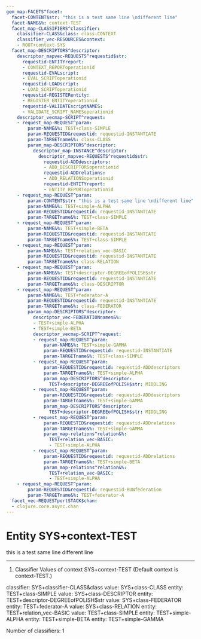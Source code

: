 ```yaml
---
gem_map-FACETS^facet:
  facet-CONTENT$str: "this is a test same line \ndifferent line"
  facet-NAME&%: context-TEST
  facet_map-CLASSIFIERS^classifier:
    classifier-CLASS&class: class-CONTEXT
    classifier_vec-RESOURCES&context:
    - ROOT+context-SYS
  facet_map-DESCRIPTORS^descriptor:
    descriptor_mapvec-REQUESTS^requestid$str:
      requestid-ENTITYreport:
      - CONTEXT_REPORToperationid
      requestid-EVALscript:
      - EVAL_SCRIPToperationid
      requestid-LOADscript:
      - LOAD_SCRIPToperationid
      requestid-REGISTERentity:
      - REGISTER_ENTITYoperationid
      requestid-VALIDATEscriptNAMES:
      - VALIDATE_SCRIPT_NAMESoperationid
    descriptor_vecmap-SCRIPT^request:
    - request_map-REQUEST^param:
        param-NAME&%: TEST+class-SIMPLE
        param-REQUESTID&requestid: requestid-INSTANTIATE
        param-TARGETname&%: class-CLASS
        param_map-DESCRIPTORS^descriptor:
          descriptor_map-INSTANCE^descriptor:
            descriptor_mapvec-REQUESTS^requestid$str:
              requestid-ADDdescriptors:
              - ADD_DESCRIPTORSoperationid
              requestid-ADDrelations:
              - ADD_RELATIONSoperationid
              requestid-ENTITYreport:
              - ENTITY_REPORToperationid
    - request_map-REQUEST^param:
        param-CONTENT$str: "this is a test same line \ndifferent line"
        param-NAME&%: TEST+simple-ALPHA
        param-REQUESTID&requestid: requestid-INSTANTIATE
        param-TARGETname&%: TEST+class-SIMPLE
    - request_map-REQUEST^param:
        param-NAME&%: TEST+simple-BETA
        param-REQUESTID&requestid: requestid-INSTANTIATE
        param-TARGETname&%: TEST+class-SIMPLE
    - request_map-REQUEST^param:
        param-NAME&%: TEST+relation_vec-BASIC
        param-REQUESTID&requestid: requestid-INSTANTIATE
        param-TARGETname&%: class-RELATION
    - request_map-REQUEST^param:
        param-NAME&%: TEST+descriptor-DEGREEofPOLISH$str
        param-REQUESTID&requestid: requestid-INSTANTIATE
        param-TARGETname&%: class-DESCRIPTOR
    - request_map-REQUEST^param:
        param-NAME&%: TEST+federator-A
        param-REQUESTID&requestid: requestid-INSTANTIATE
        param-TARGETname&%: class-FEDERATOR
        param_map-DESCRIPTORS^descriptor:
          descriptor_vec-FEDERATIONnames&%:
          - TEST+simple-ALPHA
          - TEST+simple-BETA
          descriptor_vecmap-SCRIPT^request:
          - request_map-REQUEST^param:
              param-NAME&%: TEST+simple-GAMMA
              param-REQUESTID&requestid: requestid-INSTANTIATE
              param-TARGETname&%: TEST+class-SIMPLE
          - request_map-REQUEST^param:
              param-REQUESTID&requestid: requestid-ADDdescriptors
              param-TARGETname&%: TEST+simple-ALPHA
              param_map-DESCRIPTORS^descriptor:
                TEST+descriptor-DEGREEofPOLISH$str: MIDDLING
          - request_map-REQUEST^param:
              param-REQUESTID&requestid: requestid-ADDdescriptors
              param-TARGETname&%: TEST+simple-GAMMA
              param_map-DESCRIPTORS^descriptor:
                TEST+descriptor-DEGREEofPOLISH$str: MIDDLING
          - request_map-REQUEST^param:
              param-REQUESTID&requestid: requestid-ADDrelations
              param-TARGETname&%: TEST+simple-GAMMA
              param_map-relations^relation&%:
                TEST+relation_vec-BASIC:
                - TEST+simple-ALPHA
          - request_map-REQUEST^param:
              param-REQUESTID&requestid: requestid-ADDrelations
              param-TARGETname&%: TEST+simple-BETA
              param_map-relations^relation&%:
                TEST+relation_vec-BASIC:
                - TEST+simple-ALPHA
    - request_map-REQUEST^param:
        param-REQUESTID&requestid: requestid-RUNfederation
        param-TARGETname&%: TEST+federator-A
  facet_vec-REQUESTportSTACK$chan:
  - clojure.core.async.chan
---
```

# Entity SYS+context-TEST

this is a test same line 
different line

---
1. Classifier Values of context SYS+context-TEST
(Default context is context-TEST.)

classifier:  SYS+classifier-CLASS&class
  value:       SYS+class-CLASS
    entity:      TEST+class-SIMPLE
  value:       SYS+class-DESCRIPTOR
    entity:      TEST+descriptor-DEGREEofPOLISH$str
  value:       SYS+class-FEDERATOR
    entity:      TEST+federator-A
  value:       SYS+class-RELATION
    entity:      TEST+relation_vec-BASIC
  value:       TEST+class-SIMPLE
    entity:      TEST+simple-ALPHA
    entity:      TEST+simple-BETA
    entity:      TEST+simple-GAMMA

Number of classifiers: 1

